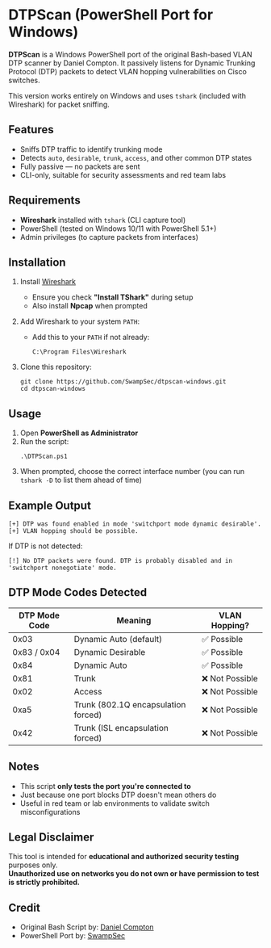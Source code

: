 # DTPScan (PowerShell Port for Windows)

**DTPScan** is a Windows PowerShell port of the original Bash-based VLAN DTP scanner by Daniel Compton. It passively listens for Dynamic Trunking Protocol (DTP) packets to detect VLAN hopping vulnerabilities on Cisco switches.

This version works entirely on Windows and uses `tshark` (included with Wireshark) for packet sniffing.

## Features

- Sniffs DTP traffic to identify trunking mode
- Detects `auto`, `desirable`, `trunk`, `access`, and other common DTP states
- Fully passive — no packets are sent
- CLI-only, suitable for security assessments and red team labs

## Requirements

- **Wireshark** installed with `tshark` (CLI capture tool)
- PowerShell (tested on Windows 10/11 with PowerShell 5.1+)
- Admin privileges (to capture packets from interfaces)

## Installation

1. Install [Wireshark](https://www.wireshark.org/download.html)
   - Ensure you check **"Install TShark"** during setup
   - Also install **Npcap** when prompted

2. Add Wireshark to your system `PATH`:
   - Add this to your `PATH` if not already:
     ```
     C:\Program Files\Wireshark
     ```

3. Clone this repository:
   ```
   git clone https://github.com/SwampSec/dtpscan-windows.git
   cd dtpscan-windows
   ```

## Usage

1. Open **PowerShell as Administrator**
2. Run the script:
   ```
   .\DTPScan.ps1
   ```
3. When prompted, choose the correct interface number (you can run `tshark -D` to list them ahead of time)

## Example Output

```
[+] DTP was found enabled in mode 'switchport mode dynamic desirable'.
[+] VLAN hopping should be possible.
```

If DTP is not detected:
```
[!] No DTP packets were found. DTP is probably disabled and in 'switchport nonegotiate' mode.
```

## DTP Mode Codes Detected

| DTP Mode Code | Meaning                                      | VLAN Hopping?         |
|---------------|----------------------------------------------|-----------------------|
| 0x03          | Dynamic Auto (default)                       | ✅ Possible           |
| 0x83 / 0x04   | Dynamic Desirable                            | ✅ Possible           |
| 0x84          | Dynamic Auto                                 | ✅ Possible           |
| 0x81          | Trunk                                        | ❌ Not Possible       |
| 0x02          | Access                                       | ❌ Not Possible       |
| 0xa5          | Trunk (802.1Q encapsulation forced)          | ❌ Not Possible       |
| 0x42          | Trunk (ISL encapsulation forced)             | ❌ Not Possible       |

## Notes

- This script **only tests the port you're connected to**
- Just because one port blocks DTP doesn't mean others do
- Useful in red team or lab environments to validate switch misconfigurations


## Legal Disclaimer

This tool is intended for **educational and authorized security testing** purposes only.  
**Unauthorized use on networks you do not own or have permission to test is strictly prohibited.**


## Credit

- Original Bash Script by: [Daniel Compton](https://www.commonexploits.com)
- PowerShell Port by: [SwampSec](https://github.com/SwampSec)